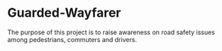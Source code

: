 # Guarded-Wayfarer
The purpose of this project is to raise awareness on road safety issues among pedestrians, commuters and drivers.
